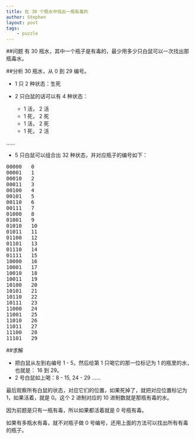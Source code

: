 ```yaml
---
title: 在 30 个瓶水中找出一瓶有毒的
author: Stephen
layout: post
tags:
    - puzzle
---
```

##问题
有 30 瓶水，其中一个瓶子是有毒的，最少用多少只白鼠可以一次找出那瓶毒水。
<!--more-->

##分析
30 瓶水，从 0 到 29 编号。

* 1 只 2 种状态：生死
* 2 只白鼠的话可以有 4 种状态：

    * 1 活， 2 活
    * 1 死， 2 死
    * 1 活， 2 死
    * 1 死， 2 活

……

* 5 只白鼠可以组合出 32 种状态，并对应瓶子的编号如下：

<pre>
00000   0
00001   1
00010   2
00011   3
00100   4
00101   5
00110   6
00111   7
01000   8
01001   9
01010   10
01011   11
01100   12
01101   13
01110   14
01111   15
10000   16
10001   17
10010   18
10011   19
10100   20
10101   21
10110   22
10111   23
11000   24
11001   25
11010   26
11011   27
11100   28
11101   29
</pre>

##求解

* 把白鼠从左到右编号 1 - 5，然后给第 1 只喝它的那一位标记为 1 的瓶里的水，也就是： 16 到 29。
* 2 号白鼠如上喝：8 - 15, 24 - 29
……

最后观察所有白鼠的状态，对应它们的位置，如果死掉了，就把对应位置标记为 1，如果活着，就是 0。这个 2 进制对应的 10 进制数就是那瓶有毒的水。

因为前题是只有一瓶有毒，所以如果都活着就是 0 号瓶有毒。

如果有多瓶水有毒，就不对瓶子做 0 号编号，还用上面的方法可以找出所有有毒的瓶子。
